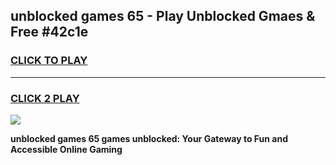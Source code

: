 
## unblocked games 65 - Play Unblocked Gmaes & Free #42c1e
<h3>
<a href="https://news.freeplayer.one?title=unblocked_games_65&ref=24F">CLICK TO PLAY</a></h3>
<hr>

<h3>
<a href="https://news.freeplayer.one?title=unblocked_games_65&ref=24F">CLICK 2 PLAY</a>
  
</h3>

<a href="https://news.freeplayer.one?title=unblocked_games_65&ref=24F/"><img src="https://clearcache.store/games.png"></a>


**unblocked games 65 games unblocked: Your Gateway to Fun and Accessible Online Gaming**
